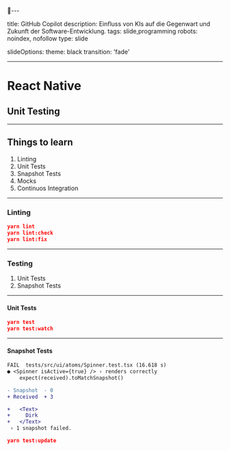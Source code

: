 👀---

title: GitHub Copilot
description: Einfluss von KIs auf die Gegenwart und Zukunft der Software-Entwicklung.
tags: slide,programming
robots: noindex, nofollow
type: slide

slideOptions:
  theme: black
  transition: 'fade'

  
  
---

<style>
    li, p {
        text-align: left;
    }
    /* .slides {
        background: #0005;
        backdrop-filter: blur(6px);
        border-radius: 3rem;
    } */
    .reveal section img {
        border: 0;
    }
</style>

# React Native

## Unit Testing

---

## Things to learn

1. Linting
2. Unit Tests
2. Snapshot Tests
4. Mocks
5. Continuos Integration

---

### Linting

```json
yarn lint
yarn lint:check
yarn lint:fix
```


---

### Testing

1. Unit Tests
2. Snapshot Tests

----

#### Unit Tests

```json
yarn test
yarn test:watch
```

----

#### Snapshot Tests

```diff
FAIL  tests/src/ui/atoms/Spinner.test.tsx (16.618 s)
● <Spinner isActive={true} /> › renders correctly
    expect(received).toMatchSnapshot()

- Snapshot  - 0
+ Received  + 3

+   <Text>
+     Dirk
+   </Text>
 › 1 snapshot failed.
```

```json
yarn test:update
```



